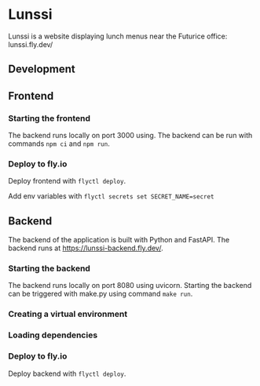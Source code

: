 # Lunssi

Lunssi is a website displaying lunch menus near the Futurice office: lunssi.fly.dev/

## Development

## Frontend

### Starting the frontend

The backend runs locally on port 3000 using. The backend can be run with commands `npm ci` and `npm run`.

### Deploy to fly.io

Deploy frontend with `flyctl deploy`.

Add env variables with `flyctl secrets set SECRET_NAME=secret`

## Backend

The backend of the application is built with Python and FastAPI. The backend runs at https://lunssi-backend.fly.dev/.

### Starting the backend

The backend runs locally on port 8080 using uvicorn. Starting the backend can be triggered with make.py using command `make run`.

### Creating a virtual environment

### Loading dependencies

### Deploy to fly.io

Deploy backend with `flyctl deploy`.

